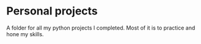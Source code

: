 # Personal projects

A folder for all my python projects I completed. Most of it is to practice and hone my skills.
